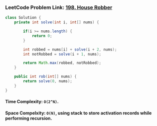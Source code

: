 ### LeetCode Problem Link: [198. House Robber](https://leetcode.com/problems/house-robber/description/)

```java
class Solution {
    private int solve(int i, int[] nums) {

        if(i >= nums.length) {
            return 0;
        }

        int robbed = nums[i] + solve(i + 2, nums);
        int notRobbed = solve(i + 1, nums);

        return Math.max(robbed, notRobbed);
    }

    public int rob(int[] nums) {
        return solve(0, nums);
    }
}
```

#### Time Complexity: `O(2^N)`.

#### Space Compelxity: `O(N)`, using stack to store activation records while performing recursion.
